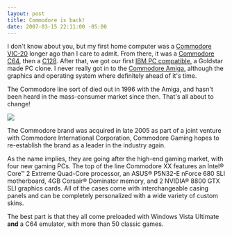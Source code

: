 ```yaml
---
layout: post
title: Commodore is back!
date: 2007-03-15 22:11:00 -05:00
---
```


I don't know about you, but my first home computer was a [Commodore VIC-20](http://en.wikipedia.org/wiki/Commodore_VIC-20) longer ago than I care to admit. From there, it was a [Commodore C64](http://en.wikipedia.org/wiki/Commodore_64 "http://en.wikipedia.org/wiki/Commodore_64"), then a [C128](http://en.wikipedia.org/wiki/Commodore_128). After that, we got our first [IBM PC compatible,](http://en.wikipedia.org/wiki/IBM_PC_compatible) a Goldstar made PC clone. I never really got in to the [Commodore Amiga,](http://en.wikipedia.org/wiki/Amiga) although the graphics and operating system where definitely ahead of it's time.

The Commodore line sort of died out in 1996 with the Amiga, and hasn't been heard in the mass-consumer market since then. That's all about to change!

[![](http://gwb.blob.core.windows.net/sdorman/5006/o_header_logo.png)](http://www.commodoregaming.com/pcshop/Home.aspx) 

The Commodore brand was acquired in late 2005 as part of a joint venture with Commodore International Corporation, Commodore Gaming hopes to re-establish the brand as a leader in the industry again.

As the name implies, they are going after the high-end gaming market, with four new gaming PCs. The top of the line Commodore XX features an Intel® Core™ 2 Extreme Quad-Core processor, an ASUS® P5N32-E nForce 680 SLI motherboard, 4GB Corsair® Dominator memory, and 2 NVIDIA® 8800 GTX SLI graphics cards. All of the cases come with interchangeable casing panels and can be completely personalized with a wide variety of custom skins.

The best part is that they all come preloaded with Windows Vista Ultimate <strong>and</strong> a C64 emulator, with more than 50 classic games.
